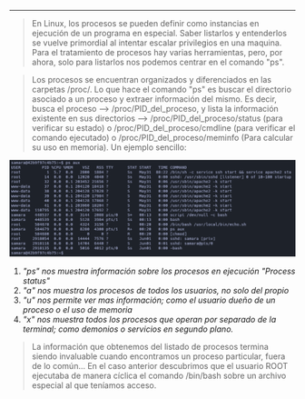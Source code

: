 
--------------

>En Linux, los procesos se pueden definir como instancias en ejecución de un programa en especial. Saber listarlos y entenderlos se vuelve primordial al intentar escalar privilegios en una maquina.
>Para el tratamiento de procesos hay varias herramientas, pero, por ahora, solo para listarlos nos podemos centrar en el comando "ps".

>Los procesos se encuentran organizados y diferenciados en las carpetas /proc/. Lo que hace el comando "ps" es buscar el directorio asociado a un proceso y extraer información del mismo. Es decir, busca el proceso --> /proc/PID_del_proceso, y lista la información existente en sus directorios --> /proc/PID_del_proceso/status (para verificar su estado) o /proc/PID_del_proceso/cmdline (para verificar el comando ejecutado) o /proc/PID_del_proceso/meminfo (Para calcular su uso en memoria).
>Un ejemplo sencillo:

![\1](Attachments/Pasted%20image%2020250601172111.png)
1. _"ps" nos muestra información sobre los procesos en ejecución "Process status"_
2. _"a" nos muestra los procesos de todos los usuarios, no solo del propio_
3. _"u" nos permite ver mas información; como el usuario dueño de un proceso o el uso de memoria_
4. _"x" nos muestra todos los procesos que operan por separado de la terminal; como demonios o servicios en segundo plano._

>La información que obtenemos del listado de procesos termina siendo invaluable cuando encontramos un proceso particular, fuera de lo común...
>En el caso anterior descubrimos que el usuario ROOT ejecutaba de manera cíclica el comando /bin/bash sobre un archivo especial al que teníamos acceso.